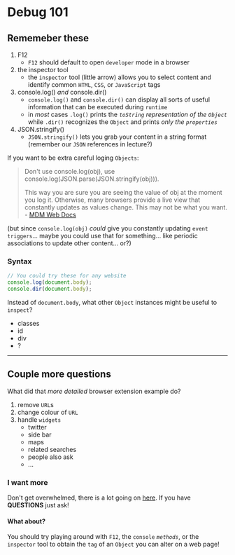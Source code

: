 # Debug 101

## Rememeber these

1. F12
   - `F12` should default to open `developer` mode in a browser
2. the inspector tool
   - the `inspector` tool (little arrow) allows you to select content and identify common `HTML`, `CSS`, or `JavaScript` tags
3. console.log() _and_ console.dir()
   - `console.log()` and `console.dir()` can display all sorts of useful information that can be executed during `runtime`
   - in _most_ cases `.log()` prints the _`toString` representation of the `Object`_ while `.dir()` recognizes the `Object` and prints _only the `properties`_
4. JSON.stringify()
   - `JSON.stringify()` lets you grab your content in a string format (remember our `JSON` references in lecture?)

If you want to be extra careful loging `Objects`:

> Don't use console.log(obj), use console.log(JSON.parse(JSON.stringify(obj))).
>
> This way you are sure you are seeing the value of obj at the moment you log it. Otherwise, many browsers provide a live view that constantly updates as values change. This may not be what you want. - [MDM Web Docs](https://developer.mozilla.org/en-US/docs/Web/API/Console/log#logging_objects)

(but since `console.log(obj)` _could_ give you constantly updating `event triggers`... maybe you could use that for something... like periodic associations to update other content... or?)

### Syntax

 ```JavaScript
 // You could try these for any website
 console.log(document.body);
 console.dir(document.body);
 ```

Instead of `document.body`, what other `Object` instances might be useful to `inspect`?

- classes
- id
- div
- ?

---

## Couple more questions

What did that _more detailed_ browser extension example do?

1. remove `URL`s
2. change colour of `URL`
3. handle `widgets`
   - twitter
   - side bar
   - maps
   - related searches
   - people also ask
   - ...

### I want more

Don't get overwhelmed, there is a lot going on [here](https://github.com/EECSB/Google-Search-Customizer). If you have **QUESTIONS** just ask!

#### What about?

You should try playing around with `F12`, the `console` _`methods`_, or the `inspector` tool to obtain the `tag` of an `Object` you can alter on a web page!
